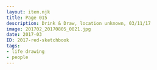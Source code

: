 ```yaml
---
layout: item.njk
title: Page 015
description: Drink & Draw, location unknown, 03/11/17
image: 201702_20170805_0021.jpg
date: 2017-03
ID: 2017-red-sketchbook
tags:  
- life drawing 
- people
---
```

